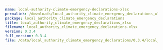 ```yaml
---
name: local-authority-climate-emergency-declarations-xlsx
permalink: /downloads/local_authority_climate_emergency_declarations_xlsx/0_3_4
package: local_authority_climate_emergency_declarations
title: local_authority_climate_emergency_declarations_xlsx
filename: local_authority_climate_emergency_declarations.xlsx
version: 0.3.4
full_version: 0.3.4
file: /data/local_authority_climate_emergency_declarations/0.3.4/local_authority_climate_emergency_declarations.xlsx
---
```

